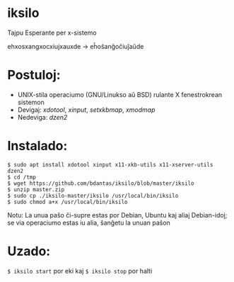 # iksilo
Tajpu Esperante per x-sistemo

ehxosxangxocxiujxauxde -> eĥoŝanĝoĉiuĵaŭde

# Postuloj:
- UNIX-stila operaciumo (GNU/Linukso aŭ BSD) rulante X fenestrokrean sistemon
- Devigaj: *xdotool*, *xinput*, *setxkbmap*, *xmodmap*
- Nedeviga: *dzen2*

# Instalado:
```
$ sudo apt install xdotool xinput x11-xkb-utils x11-xserver-utils dzen2
$ cd /tmp
$ wget https://github.com/bdantas/iksilo/blob/master/iksilo
$ unzip master.zip
$ sudo cp ./iksilo-master/iksilo /usr/local/bin/iksilo
$ sudo chmod a+x /usr/local/bin/iksilo
```
Notu: La unua paŝo ĉi-supre estas por Debian, Ubuntu kaj aliaj Debian-idoj; se via operaciumo estas iu alia, ŝanĝetu la unuan paŝon

# Uzado:
`$ iksilo start` por eki kaj `$ iksilo stop` por halti
